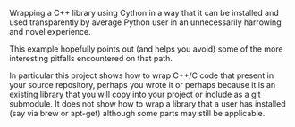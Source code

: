 Wrapping a C++ library using Cython in a way that it can be installed and used
transparently by average Python user in an unnecessarily harrowing and novel
experience.

This example hopefully points out (and helps you avoid) some of the more
interesting pitfalls encountered on that path.

In particular this project shows how to wrap C++/C code that present in your
source repository, perhaps you wrote it or perhaps because it is an existing
library that you will copy into your project or include as a git submodule.
It does not show how to wrap a library that a user has installed (say via
brew or apt-get) although some parts may still be applicable.
